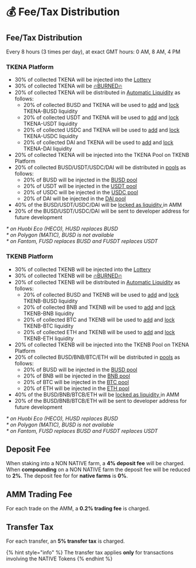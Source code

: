 # 💰 Fee/Tax Distribution

## Fee/Tax Distribution <a id="deposit-fee"></a>

Every 8 hours \(3 times per day\), at exact GMT hours: 0 AM, 8 AM, 4 PM

### TKENA Platform

* 30% of collected TKENA will be injected into the [Lottery](lottery.md)
* 30% of collected TKENA will be [🔥BURNED🔥](https://testnet.bscscan.com/token/0x8a5a76401ada8998603d982d8343752fec75972b?a=0x000000000000000000000000000000000000dEaD)
* 20% of collected TKENA will be distributed in [Automatic Liquidity](automatic-liquidity.md) as follows:
  * 20% of collected BUSD and TKENA will be used to [add](automatic-liquidity.md) and [lock](locked-liquidity.md) TKENA-BUSD liquidity
  * 20% of collected USDT and TKENA will be used to [add](automatic-liquidity.md) and [lock](locked-liquidity.md) TKENA-USDT liquidity
  * 20% of collected USDC and TKENA will be used to [add](automatic-liquidity.md) and [lock](locked-liquidity.md) TKENA-USDC liquidity
  * 20% of collected DAI and TKENA will be used to [add](automatic-liquidity.md) and [lock](locked-liquidity.md) TKENA-DAI liquidity
* 20% of collected TKENA will be injected into the TKENA Pool on TKENB Platform
* 20% of collected BUSD/USDT/USDC/DAI will be distributed in [pools](token-pools.md) as follows:
  * 20% of BUSD will be injected in the [BUSD pool](token-pools.md)
  * 20% of USDT will be injected in the [USDT pool](token-pools.md)
  * 20% of USDC will be injected in the [USDC pool](token-pools.md)
  * 20% of DAI will be injected in the [DAI pool](token-pools.md)
* 40% of the BUSD/USDT/USDC/DAI will be [locked as liquidity ](locked-liquidity.md)in AMM
* 20% of the BUSD/USDT/USDC/DAI will be sent to developer address for future development

_\* on Huobi Eco \(HECO\), HUSD replaces BUSD_   
_\* on Polygon \(MATIC\), BUSD is not available_   
_\* on Fantom, FUSD replaces BUSD and FUSDT replaces USDT_

### TKENB Platform

* 30% of collected TKENB will be injected into the [Lottery](lottery.md)
* 30% of collected TKENB will be [🔥BURNED🔥](https://testnet.bscscan.com/token/0x8a5a76401ada8998603d982d8343752fec75972b?a=0x000000000000000000000000000000000000dEaD)
* 20% of collected TKENB will be distributed in [Automatic Liquidity](automatic-liquidity.md) as follows:
  * 20% of collected BUSD and TKENB will be used to [add](automatic-liquidity.md) and [lock](locked-liquidity.md) TKENB-BUSD liquidity
  * 20% of collected BNB and TKENB will be used to [add](automatic-liquidity.md) and [lock](locked-liquidity.md) TKENB-BNB liquidity
  * 20% of collected BTC and TKENB will be used to [add](automatic-liquidity.md) and [lock](locked-liquidity.md) TKENB-BTC liquidity
  * 20% of collected ETH and TKENB will be used to [add](automatic-liquidity.md) and [lock](locked-liquidity.md) TKENB-ETH liquidity
* 20% of collected TKENB will be injected into the TKENB Pool on TKENA Platform
* 20% of collected BUSD/BNB/BTC/ETH will be distributed in [pools](token-pools.md) as follows:
  * 20% of BUSD will be injected in the [BUSD pool](token-pools.md)
  * 20% of BNB will be injected in the [BNB pool](token-pools.md)
  * 20% of BTC will be injected in the [BTC pool](token-pools.md)
  * 20% of ETH will be injected in the [ETH pool](token-pools.md)
* 40% of the BUSD/BNB/BTCB/ETH will be [locked as liquidity ](locked-liquidity.md)in AMM
* 20% of the BUSD/BNB/BTCB/ETH will be sent to developer address for future development

_\* on Huobi Eco \(HECO\), HUSD replaces BUSD_   
_\* on Polygon \(MATIC\), BUSD is not available_   
_\* on Fantom, FUSD replaces BUSD and FUSDT replaces USDT_

## Deposit Fee <a id="deposit-fee"></a>

When staking into a NON NATIVE farm, a **4% deposit fee** will be charged. When **compounding** on a NON NATIVE farm the deposit fee will be reduced to **2%**. The deposit fee for for **native farms** is **0%**.

## AMM Trading Fee <a id="trading-fee"></a>

For each trade on the AMM, a **0.2% trading fee** is charged.

## Transfer Tax <a id="transfer-tax"></a>

For each transfer, an **5% transfer tax** is charged.

{% hint style="info" %}
The transfer tax applies **only** for transactions involving the NATIVE Tokens
{% endhint %}

